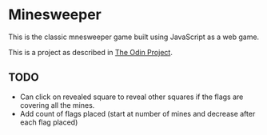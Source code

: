 # Minesweeper
This is the classic mnesweeper game built using JavaScript as a web game.

This is a project as described in [The Odin Project](http://www.theodinproject.com/courses/javascript-and-jquery/lessons/minesweeper?ref=lnav).

## TODO
- Can click on revealed square to reveal other squares if the flags are covering all the mines.
- Add count of flags placed (start at number of mines and decrease after each flag placed)